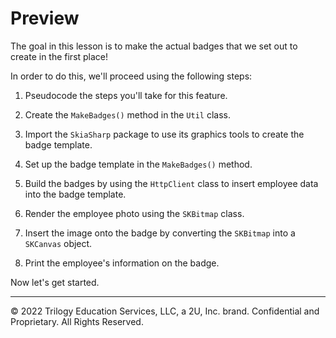 # Preview

The goal in this lesson is to make the actual badges that we set out to create in the first place!

In order to do this, we'll proceed using the following steps:

1. Pseudocode the steps you'll take for this feature.

2. Create the `MakeBadges()` method in the `Util` class.

3. Import the `SkiaSharp` package to use its graphics tools to create the badge template.

4. Set up the badge template in the `MakeBadges()` method.

5. Build the badges by using the `HttpClient` class to insert employee data into the badge template.

6. Render the employee photo using the `SKBitmap` class.

7. Insert the image onto the badge by converting the `SKBitmap` into a `SKCanvas` object.

8. Print the employee's information on the badge.

Now let's get started.

---
© 2022 Trilogy Education Services, LLC, a 2U, Inc. brand. Confidential and Proprietary. All Rights Reserved.